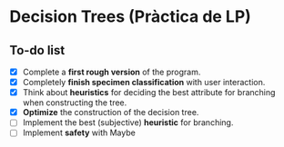 # Decision Trees (Pràctica de LP)

## To-do list

-   [x] Complete a **first rough version** of the program.
-   [x] Completely **finish specimen classification** with user interaction.
-   [x] Think about **heuristics** for deciding the best attribute for branching when constructing the tree.
-   [x] **Optimize** the construction of the decision tree.
-   [ ] Implement the best (subjective) **heuristic** for branching.
-   [ ] Implement **safety** with Maybe
